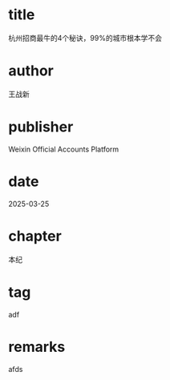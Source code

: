 # title
杭州招商最牛的4个秘诀，99%的城市根本学不会

# author
王战新

# publisher
Weixin Official Accounts Platform

# date
2025-03-25

# chapter
本纪

# tag
adf

# remarks
afds
